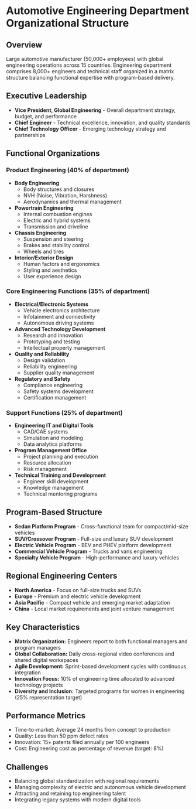 # Automotive Engineering Department Organizational Structure

## Overview
Large automotive manufacturer (50,000+ employees) with global engineering operations across 15 countries. Engineering department comprises 8,000+ engineers and technical staff organized in a matrix structure balancing functional expertise with program-based delivery.

## Executive Leadership
- **Vice President, Global Engineering** - Overall department strategy, budget, and performance
- **Chief Engineer** - Technical excellence, innovation, and quality standards
- **Chief Technology Officer** - Emerging technology strategy and partnerships

## Functional Organizations

### Product Engineering (40% of department)
- **Body Engineering**
  - Body structures and closures
  - NVH (Noise, Vibration, Harshness)
  - Aerodynamics and thermal management
- **Powertrain Engineering**
  - Internal combustion engines
  - Electric and hybrid systems
  - Transmission and driveline
- **Chassis Engineering**
  - Suspension and steering
  - Brakes and stability control
  - Wheels and tires
- **Interior/Exterior Design**
  - Human factors and ergonomics
  - Styling and aesthetics
  - User experience design

### Core Engineering Functions (35% of department)
- **Electrical/Electronic Systems**
  - Vehicle electronics architecture
  - Infotainment and connectivity
  - Autonomous driving systems
- **Advanced Technology Development**
  - Research and innovation
  - Prototyping and testing
  - Intellectual property management
- **Quality and Reliability**
  - Design validation
  - Reliability engineering
  - Supplier quality management
- **Regulatory and Safety**
  - Compliance engineering
  - Safety systems development
  - Certification management

### Support Functions (25% of department)
- **Engineering IT and Digital Tools**
  - CAD/CAE systems
  - Simulation and modeling
  - Data analytics platforms
- **Program Management Office**
  - Project planning and execution
  - Resource allocation
  - Risk management
- **Technical Training and Development**
  - Engineer skill development
  - Knowledge management
  - Technical mentoring programs

## Program-Based Structure
- **Sedan Platform Program** - Cross-functional team for compact/mid-size vehicles
- **SUV/Crossover Program** - Full-size and luxury SUV development
- **Electric Vehicle Program** - BEV and PHEV platform development
- **Commercial Vehicle Program** - Trucks and vans engineering
- **Specialty Vehicle Program** - High-performance and luxury vehicles

## Regional Engineering Centers
- **North America** - Focus on full-size trucks and SUVs
- **Europe** - Premium and electric vehicle development
- **Asia Pacific** - Compact vehicle and emerging market adaptation
- **China** - Local market requirements and joint venture management

## Key Characteristics
- **Matrix Organization:** Engineers report to both functional managers and program managers
- **Global Collaboration:** Daily cross-regional video conferences and shared digital workspaces
- **Agile Development:** Sprint-based development cycles with continuous integration
- **Innovation Focus:** 10% of engineering time allocated to advanced technology projects
- **Diversity and Inclusion:** Targeted programs for women in engineering (25% representation target)

## Performance Metrics
- Time-to-market: Average 24 months from concept to production
- Quality: Less than 50 ppm defect rates
- Innovation: 15+ patents filed annually per 100 engineers
- Cost: Engineering cost as percentage of revenue (target: 8%)

## Challenges
- Balancing global standardization with regional requirements
- Managing complexity of electric and autonomous vehicle development
- Attracting and retaining top engineering talent
- Integrating legacy systems with modern digital tools
